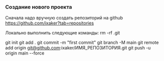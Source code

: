 
<h3>Создание нового проекта</h3>

Сначала надо вручную создать репозиторий на github
https://github.com/ixaker?tab=repositories

Локально выполнить следующие команды:
rm -rf .git

git init
git add .
git commit -m "first commit"
git branch -M main
git remote add origin git@github.com:ixaker/ИМЯ_РЕПОЗИТОРИЯ.git
git push -u origin main --force

